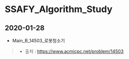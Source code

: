 # SSAFY_Algorithm_Study


## 2020-01-28
* Main_B_14503_로봇청소기
> * 출처 : https://www.acmicpc.net/problem/14503
